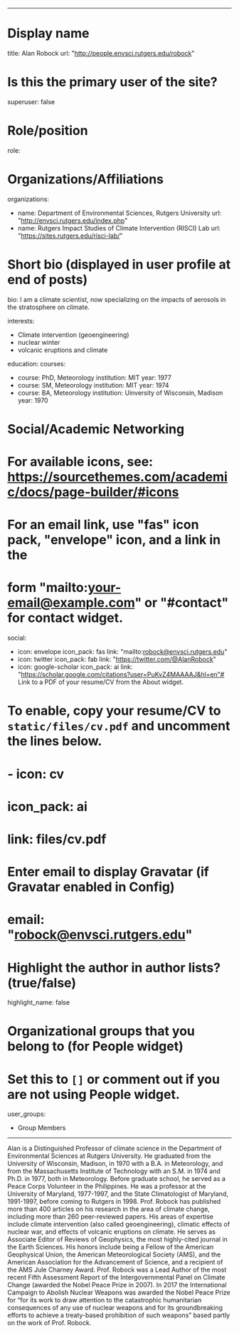 
---
# Display name
title: Alan Robock
  url: "http://people.envsci.rutgers.edu/robock"

# Is this the primary user of the site?
superuser: false

# Role/position
role:  

# Organizations/Affiliations
organizations:
- name: Department of Environmental Sciences, Rutgers University
  url: "http://envsci.rutgers.edu/index.php"
- name: Rutgers Impact Studies of Climate Intervention (RISCI) Lab
  url: "https://sites.rutgers.edu/risci-lab/"
# Short bio (displayed in user profile at end of posts)
bio: I am a climate scientist, now specializing on the impacts of aerosols in the stratosphere on climate.


interests:
- Climate intervention (geoengineering) 
- nuclear winter 
- volcanic eruptions and climate 


education:
  courses:
  - course: PhD, Meteorology
    institution: MIT
    year: 1977
  - course: SM, Meteorology
    institution: MIT
    year: 1974
  - course: BA, Meteorology
    institution: Uinversity of Wisconsin, Madison
    year: 1970

# Social/Academic Networking
# For available icons, see: https://sourcethemes.com/academic/docs/page-builder/#icons
#   For an email link, use "fas" icon pack, "envelope" icon, and a link in the
#   form "mailto:your-email@example.com" or "#contact" for contact widget.
social:
- icon: envelope
  icon_pack: fas
  link: "mailto:robock@envsci.rutgers.edu"
- icon: twitter
  icon_pack: fab
  link: "https://twitter.com/@AlanRobock"
- icon: google-scholar
  icon_pack: ai
  link: "https://scholar.google.com/citations?user=PuKvZ4MAAAAJ&hl=en"# Link to a PDF of your resume/CV from the About widget.
# To enable, copy your resume/CV to `static/files/cv.pdf` and uncomment the lines below.
# - icon: cv
#   icon_pack: ai
#   link: files/cv.pdf

# Enter email to display Gravatar (if Gravatar enabled in Config)
# email: "robock@envsci.rutgers.edu"

# Highlight the author in author lists? (true/false)
highlight_name: false

# Organizational groups that you belong to (for People widget)
#   Set this to `[]` or comment out if you are not using People widget.
user_groups:
- Group Members
---

Alan is a Distinguished Professor of climate science in the Department of Environmental Sciences at Rutgers University. He graduated from the University of Wisconsin, Madison, in 1970 with a B.A. in Meteorology, and from the Massachusetts Institute of Technology with an S.M. in 1974 and Ph.D. in 1977, both in Meteorology. Before graduate school, he served as a Peace Corps Volunteer in the Philippines. He was a professor at the University of Maryland, 1977-1997, and the State Climatologist of Maryland, 1991-1997, before coming to Rutgers in 1998. Prof. Robock has published more than 400 articles on his research in the area of climate change, including more than 260 peer-reviewed papers. His areas of expertise include climate intervention (also called geoengineering), climatic effects of nuclear war, and effects of volcanic eruptions on climate. He serves as Associate Editor of Reviews of Geophysics, the most highly-cited journal in the Earth Sciences. His honors include being a Fellow of the American Geophysical Union, the American Meteorological Society (AMS), and the American Association for the Advancement of Science, and a recipient of the AMS Jule Charney Award. Prof. Robock was a Lead Author of the most recent Fifth Assessment Report of the Intergovernmental Panel on Climate Change (awarded the Nobel Peace Prize in 2007). In 2017 the International Campaign to Abolish Nuclear Weapons was awarded the Nobel Peace Prize for “for its work to draw attention to the catastrophic humanitarian consequences of any use of nuclear weapons and for its groundbreaking efforts to achieve a treaty-based prohibition of such weapons” based partly on the work of Prof. Robock.
